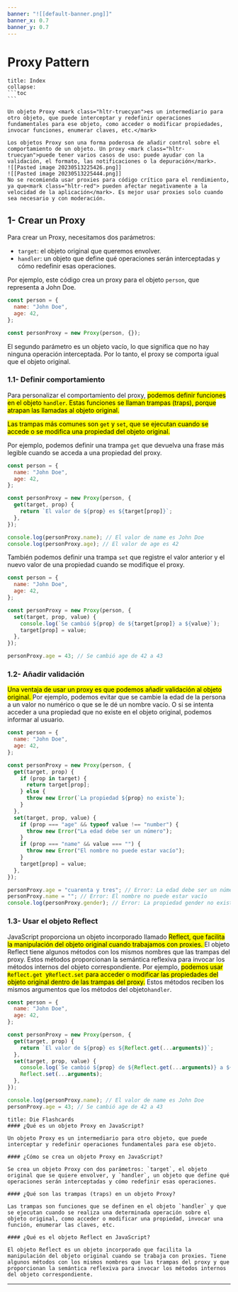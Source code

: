 ```yaml
---
banner: "![[default-banner.png]]"
banner_x: 0.7
banner_y: 0.7
---
```


# Proxy Pattern 

````ad-info
title: Index
collapse: 
```toc
```

````

````ad-abstract
Un objeto Proxy <mark class="hltr-truecyan">es un intermediario para otro objeto, que puede interceptar y redefinir operaciones fundamentales para ese objeto, como acceder o modificar propiedades, invocar funciones, enumerar claves, etc.</mark>

Los objetos Proxy son una forma poderosa de añadir control sobre el comportamiento de un objeto. Un proxy <mark class="hltr-truecyan">puede tener varios casos de uso: puede ayudar con la validación, el formato, las notificaciones o la depuración</mark>.
![[Pasted image 20230513225426.png]]
![[Pasted image 20230513225444.png]]
No se recomienda usar proxies para código crítico para el rendimiento, ya que<mark class="hltr-red"> pueden afectar negativamente a la velocidad de la aplicación</mark>. Es mejor usar proxies solo cuando sea necesario y con moderación.
````
## 1-  Crear un Proxy

Para crear un Proxy, necesitamos dos parámetros:

-   `target`: el objeto original que queremos envolver.
-   `handler`: un objeto que define qué operaciones serán interceptadas y cómo redefinir esas operaciones.

Por ejemplo, este código crea un proxy para el objeto `person`, que representa a John Doe.
```js file:"👾Proxy Pattern" hl:6 error:
const person = {
  name: "John Doe",
  age: 42,
};

const personProxy = new Proxy(person, {});
```
El segundo parámetro es un objeto vacío, lo que significa que no hay ninguna operación interceptada. Por lo tanto, el proxy se comporta igual que el objeto original.
### 1.1-  Definir comportamiento

Para personalizar el comportamiento del proxy, <mark class="hltr-truecyan">podemos definir funciones en el objeto `handler`. Estas funciones se llaman trampas (traps), porque atrapan las llamadas al objeto original.</mark>

<mark class="hltr-truecyan">Las trampas más comunes son `get` y `set`, que se ejecutan cuando se accede o se modifica una propiedad del objeto original.</mark>

Por ejemplo, podemos definir una trampa `get` que devuelva una frase más legible cuando se acceda a una propiedad del proxy.

```js file:"👾Using a get for get a value" hl:12-13,7-9 error:
const person = {
  name: "John Doe",
  age: 42,
};

const personProxy = new Proxy(person, {
  get(target, prop) {
    return `El valor de ${prop} es ${target[prop]}`;
  },
});

console.log(personProxy.name); // El valor de name es John Doe
console.log(personProxy.age); // El valor de age es 42
```

También podemos definir una trampa `set` que registre el valor anterior y el nuevo valor de una propiedad cuando se modifique el proxy.

```js file:"👾Using a set to set a value" hl:7-10,13 error:
const person = {
  name: "John Doe",
  age: 42,
};

const personProxy = new Proxy(person, {
  set(target, prop, value) {
    console.log(`Se cambió ${prop} de ${target[prop]} a ${value}`);
    target[prop] = value;
  },
});

personProxy.age = 43; // Se cambió age de 42 a 43
```

### 1.2-  Añadir validación

<mark class="hltr-truecyan">Una ventaja de usar un proxy es que podemos añadir validación al objeto original. </mark>Por ejemplo, podemos evitar que se cambie la edad de la persona a un valor no numérico o que se le dé un nombre vacío. O si se intenta acceder a una propiedad que no existe en el objeto original, podemos informar al usuario.

```js file:"👾adding  validation" hl:15,8,18 error:25-27
const person = {
  name: "John Doe",
  age: 42,
};

const personProxy = new Proxy(person, {
  get(target, prop) {
    if (prop in target) {
      return target[prop];
    } else {
      throw new Error(`La propiedad ${prop} no existe`);
    }
  },
  set(target, prop, value) {
    if (prop === "age" && typeof value !== "number") {
      throw new Error("La edad debe ser un número");
    }
    if (prop === "name" && value === "") {
      throw new Error("El nombre no puede estar vacío");
    }
    target[prop] = value;
  },
});

personProxy.age = "cuarenta y tres"; // Error: La edad debe ser un número
personProxy.name = ""; // Error: El nombre no puede estar vacío
console.log(personProxy.gender); // Error: La propiedad gender no existe
```

### 1.3-  Usar el objeto Reflect

JavaScript proporciona un objeto incorporado llamado <mark class="hltr-truecyan">Reflect, que facilita la manipulación del objeto original cuando trabajamos con proxies.
</mark>
El objeto Reflect tiene algunos métodos con los mismos nombres que las trampas del proxy. Estos métodos proporcionan la semántica reflexiva para invocar los métodos internos del objeto correspondiente.
Por ejemplo, <mark class="hltr-truecyan">podemos usar `Reflect.get `y`Reflect.set` para acceder o modificar las propiedades del objeto original dentro de las trampas del proxy.</mark> Estos métodos reciben los mismos argumentos que los métodos del objeto`handler`.

```javascript file:"reflect setter and getter" hl:8,11-12
const person = {
  name: "John Doe",
  age: 42,
};

const personProxy = new Proxy(person, {
  get(target, prop) {
    return `El valor de ${prop} es ${Reflect.get(...arguments)}`;
  },
  set(target, prop, value) {
    console.log(`Se cambió ${prop} de ${Reflect.get(...arguments)} a ${value}`);
    Reflect.set(...arguments);
  },
});

console.log(personProxy.name); // El valor de name es John Doe
personProxy.age = 43; // Se cambió age de 42 a 43
```

```ad-warning
title: Die Flashcards
#### ¿Qué es un objeto Proxy en JavaScript?

Un objeto Proxy es un intermediario para otro objeto, que puede interceptar y redefinir operaciones fundamentales para ese objeto.

#### ¿Cómo se crea un objeto Proxy en JavaScript?

Se crea un objeto Proxy con dos parámetros: `target`, el objeto original que se quiere envolver, y `handler`, un objeto que define qué operaciones serán interceptadas y cómo redefinir esas operaciones.

#### ¿Qué son las trampas (traps) en un objeto Proxy?

Las trampas son funciones que se definen en el objeto `handler` y que se ejecutan cuando se realiza una determinada operación sobre el objeto original, como acceder o modificar una propiedad, invocar una función, enumerar las claves, etc.

#### ¿Qué es el objeto Reflect en JavaScript?

El objeto Reflect es un objeto incorporado que facilita la manipulación del objeto original cuando se trabaja con proxies. Tiene algunos métodos con los mismos nombres que las trampas del proxy y que proporcionan la semántica reflexiva para invocar los métodos internos del objeto correspondiente.

```

<hr>




